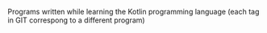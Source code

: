 Programs written while learning the Kotlin programming language
(each tag in GIT correspong to a different program)
